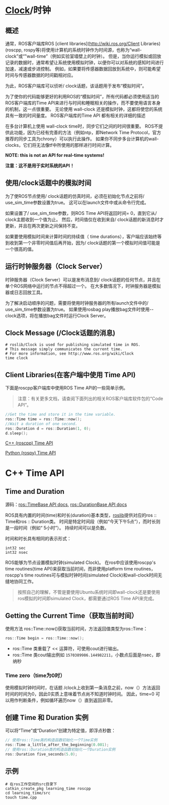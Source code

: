 # [Clock](http://wiki.ros.org/action/fullsearch/Clock?action=fullsearch&context=180&value=linkto%3A"Clock")/时钟

## 概述

通常，ROS客户端库ROS [client libraries](http://wiki.ros.org/Client Libraries)(roscpp, rospy等)将使用计算机的系统时钟作为时间源，也称为“wall-clock”或“"wall-time”（例如实验室墙壁上的时钟）。 但是，当你运行模拟或回放记录的数据时，通常希望让系统使用模拟时钟，以便你可以对系统的感知时间进行加速，减速或步进控制。 例如，如果要将传感器数据回放到系统中，则可能希望时间与传感器数据的时间戳相对应。

为此，ROS客户端库可以侦听/ clock话题，该话题用于发布“模拟时间”。

为了使你的代码能够更好的利用ROS的“模拟时间”，所有代码都必须使用适当的ROS客户端库的Time API来进行与时间和睡眠相关的操作，而不要使用语言本身的机制，这一点很重要。 无论使用 wall-clock 还是模拟时钟，这都将使您的系统具有一致的时间量度。 ROS客户端库的Time API 都有相关的详细的描述

在多台计算机上使用 wall-clock time时，同步它们之间的时间很重要。 ROS不提供此功能，因为已经有完善的方法（例如ntp，即Network Time Protocol，官方推荐的同步工具为chrony）可以执行此操作。 如果你不同步多台计算机的wall-clocks，它们将无法像tf中所使用的那样进行时间计算。

**NOTE: this is not an API for real-time systems!**

**注意：这不是用于实时系统的API！**

## 使用/clock话题中的模拟时间

为了使ROS节点使用/ clock话题的仿真时间，必须在初始化节点之前将/ use_sim_time参数设置为true。 这可以在launch文件中或从命令行完成。

如果设置了/ use_sim_time参数，则ROS Time API将返回时间= 0，直到它从/ clock主题收到一个值为止。 然后，时间值仅在收到来自/ clock话题的新消息时才更新，并且在两次更新之间保持不变。

如果要使用模拟时间来计算时间的持续值（ time durations），客户端应该始终等到收到第一个非零时间值后再开始，因为/ clock话题的第一个模拟时间值可能是一个很高的值。

## 运行时钟服务器（Clock Server）

时钟服务器（Clock Server）可以是发布消息到/ clock话题的任何节点，并且在单个ROS网络中运行的节点不得超过一个。 在大多数情况下，时钟服务器是模拟器或日志回放工具。

为了解决启动顺序的问题，需要将使用时钟服务器的所有launch文件中的/ use_sim_time参数设置为true。 如果使用rosbag play播放bag文件时使用--clock选项，将在播放bag文件时运行Clock Server。

## Clock Message (/Clock话题的消息)

```shell
# roslib/Clock is used for publishing simulated time in ROS. 
# This message simply communicates the current time.
# For more information, see http://www.ros.org/wiki/Clock
time clock
```

## Client Libraries(在客户端中使用 Time API)

下面是roscpp客户端库中使用ROS Time API的一些简单示例。

>  注意：有关更多文档，请查阅下面列出的相关ROS客户端库软件包的“Code API”。

```cpp
//Get the time and store it in the time variable.
ros::Time time = ros::Time::now();
//Wait a duration of one second.
ros::Duration d = ros::Duration(1, 0);
d.sleep();
```

[C++ (roscpp) Time API](http://wiki.ros.org/roscpp/Overview/Time)

[Python (rospy) Time API](http://wiki.ros.org/rospy/Overview/Time)

# C++ Time API

## Time and Duration

源码：[ros::TimeBase API docs](http://docs.ros.org/latest/api/rostime/html/classros_1_1TimeBase.html), [ros::DurationBase API docs](http://docs.ros.org/latest/api/rostime/html/classros_1_1DurationBase.html)

ROS具有内置的时间(time)和时长(duration)基本类型，[roslib](http://wiki.ros.org/roslib)提供对应的ros :: Time和ros :: Duration类。 时间是特定时间段（例如“今天下午5点”），而时长则是一段时间（例如“ 5小时”）。 持续时间可以是负数。

时间和时长具有相同的表示形式：

```ros
int32 sec
int32 nsec
```

ROS能够为节点设置模拟时钟(simulated Clock)。 在ros中应该使用roscpp's time routines(time API)来获取当前时间，而非使用platform time routines，roscpp's time routines可与模拟时钟时间(simulated Clock)和wall-clock时间无缝地协同工作。

> 按照自己的理解，不管是要使用Ubuntu系统时间即wall-clock还是要使用ros模拟的时间即simulated Clock，都需要通过ROS Time API来完成。

## Getting the Current Time（获取当前时间）

使用方法 ros::Time::now()获取当前时间，方法返回值类型为ros::Time：

```cpp
ros::Time begin = ros::Time::now();
```

- ros::Time 类重载了 << 运算符，可使用cout进行输出。
- ros::Time 类cout输出例如 `1570389986.144982211`，小数点后面是nsec，即纳秒

### Time zero（time为0时）

使用模拟时钟时间时，在话题 /clock上收到第一条消息之前，now（）方法返回时间的时间为0，因此0实质上意味着节点尚不知道时钟时间。 因此，time=0 可以用作判断条件，例如循环遍历now（）直到返回非零。

## 创建 Time 和 Duration 实例

可以将“Time”或“Duration”创建为特定值，即浮点秒数：

```cpp
// 使用ros::Time类的构造函数初始化一个Time实例
ros::Time a_little_after_the_beginning(0.001);
// 使用ros::Duration类的构造函数初始化一个Duration实例
ros::Duration five_seconds(5.0);
```





## 示例

```shell
# 在ros工作空间的src目录下
catkin_create_pkg learning_time roscpp
cd learning_time/src
touch time.cpp
```

